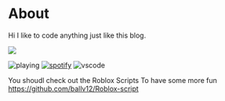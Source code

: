 # About
Hi I like to code anything just like this blog.

<a href="https://discord.com/users/607846264293556237"><img src="https://lanyard.cnrad.dev/api/607846264293556237" /></a>

![playing](https://api.statusbadges.me/badge/playing/607846264293556237?style=for-the-badge)
[![spotify](https://api.statusbadges.me/badge/spotify/607846264293556237?style=for-the-badge)](https://api.statusbadges.me/openspotify/607846264293556237)
![vscode](https://api.statusbadges.me/badge/vscode/607846264293556237?style=for-the-badge)

You shoudl check out the Roblox Scripts
To have some more fun
https://github.com/ballv12/Roblox-script 